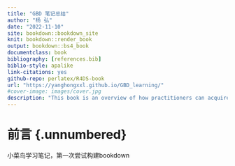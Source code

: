 ```yaml
--- 
title: "GBD 笔记总结"
author: "杨 弘"
date: "2022-11-10"
site: bookdown::bookdown_site
knit: bookdown::render_book
output: bookdown::bs4_book
documentclass: book
bibliography: [references.bib]
biblio-style: apalike
link-citations: yes
github-repo: perlatex/R4DS-book
url: "https://yanghongxxl.github.io/GBD_learning/"
#cover-image: images/cover.jpg
description: "This book is an overview of how practitioners can acquire, wrangle, visualize, and model data with the R and Stan."
---
```




# 前言 {.unnumbered}
小菜鸟学习笔记，第一次尝试构建bookdown
